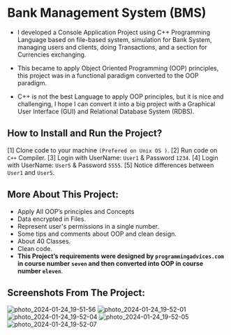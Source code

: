 # Bank Management System (BMS)
- I developed a Console Application Project using C++ Programming Language based on file-based system, simulation for Bank System, 
managing users and clients, doing Transactions, and a section for Currencies exchanging. 

- This became to apply Object Oriented Programming (OOP) principles, this project was in a 
functional paradigm converted to the OOP paradigm.

- C++ is not the best Language to apply OOP principles, but it is nice and challenging, I hope I can 
convert it into a big project with a Graphical User Interface (GUI) and Relational Database System 
(RDBS).

## How to Install and Run the Project?
[1] Clone code to your machine `(Prefered on Unix OS )`. 
[2] Run code on `C++` Compiler. 
[3] Login with UserName: `User1` & Password `1234`. 
[4] Login with UserName: `User5` & Password `5555`. 
[5] Notice differences between `User1` and `User5`.

## More About This Project:
- Apply All OOP’s principles and Concepts 
- Data encrypted in Files. 
- Represent user's permissions in a single number. 
- Some tips and comments about OOP and clean design. 
- About 40 Classes. 
- Clean code. 
- **This Project’s requirements were designed by `programmingadvices.com` in course number 
`seven` and then converted into OOP in course number `eleven`**.

## Screenshots From The Project:
![photo_2024-01-24_19-51-56](https://github.com/AymanYassien/Bank-Management-System/assets/98870349/8e72410e-f9dc-499c-8458-f89e122618ea)
![photo_2024-01-24_19-52-01](https://github.com/AymanYassien/Bank-Management-System/assets/98870349/cdcdd522-d567-46e2-b5fd-65915e5a035c)
![photo_2024-01-24_19-52-04](https://github.com/AymanYassien/Bank-Management-System/assets/98870349/9bd1079e-4d5c-4a68-a6ee-3d67979ac24d)
![photo_2024-01-24_19-52-05](https://github.com/AymanYassien/Bank-Management-System/assets/98870349/b47c21d1-1ef8-4430-9c24-8aa4793029fa)
![photo_2024-01-24_19-52-07](https://github.com/AymanYassien/Bank-Management-System/assets/98870349/bc77403e-1f6d-433b-8431-cf86687cb908)
